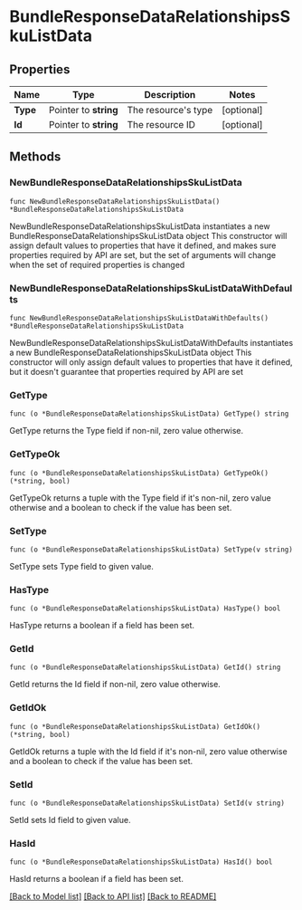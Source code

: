 # BundleResponseDataRelationshipsSkuListData

## Properties

Name | Type | Description | Notes
------------ | ------------- | ------------- | -------------
**Type** | Pointer to **string** | The resource&#39;s type | [optional] 
**Id** | Pointer to **string** | The resource ID | [optional] 

## Methods

### NewBundleResponseDataRelationshipsSkuListData

`func NewBundleResponseDataRelationshipsSkuListData() *BundleResponseDataRelationshipsSkuListData`

NewBundleResponseDataRelationshipsSkuListData instantiates a new BundleResponseDataRelationshipsSkuListData object
This constructor will assign default values to properties that have it defined,
and makes sure properties required by API are set, but the set of arguments
will change when the set of required properties is changed

### NewBundleResponseDataRelationshipsSkuListDataWithDefaults

`func NewBundleResponseDataRelationshipsSkuListDataWithDefaults() *BundleResponseDataRelationshipsSkuListData`

NewBundleResponseDataRelationshipsSkuListDataWithDefaults instantiates a new BundleResponseDataRelationshipsSkuListData object
This constructor will only assign default values to properties that have it defined,
but it doesn't guarantee that properties required by API are set

### GetType

`func (o *BundleResponseDataRelationshipsSkuListData) GetType() string`

GetType returns the Type field if non-nil, zero value otherwise.

### GetTypeOk

`func (o *BundleResponseDataRelationshipsSkuListData) GetTypeOk() (*string, bool)`

GetTypeOk returns a tuple with the Type field if it's non-nil, zero value otherwise
and a boolean to check if the value has been set.

### SetType

`func (o *BundleResponseDataRelationshipsSkuListData) SetType(v string)`

SetType sets Type field to given value.

### HasType

`func (o *BundleResponseDataRelationshipsSkuListData) HasType() bool`

HasType returns a boolean if a field has been set.

### GetId

`func (o *BundleResponseDataRelationshipsSkuListData) GetId() string`

GetId returns the Id field if non-nil, zero value otherwise.

### GetIdOk

`func (o *BundleResponseDataRelationshipsSkuListData) GetIdOk() (*string, bool)`

GetIdOk returns a tuple with the Id field if it's non-nil, zero value otherwise
and a boolean to check if the value has been set.

### SetId

`func (o *BundleResponseDataRelationshipsSkuListData) SetId(v string)`

SetId sets Id field to given value.

### HasId

`func (o *BundleResponseDataRelationshipsSkuListData) HasId() bool`

HasId returns a boolean if a field has been set.


[[Back to Model list]](../README.md#documentation-for-models) [[Back to API list]](../README.md#documentation-for-api-endpoints) [[Back to README]](../README.md)


